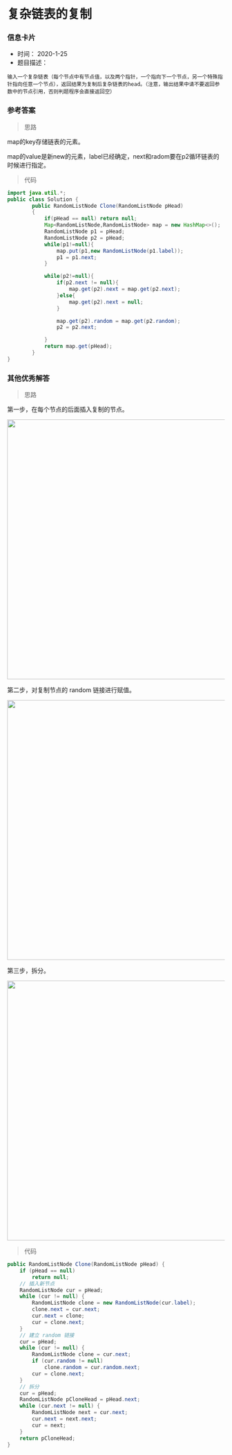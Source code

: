 # 复杂链表的复制 

### 信息卡片 

- 时间： 2020-1-25
- 题目描述：

```
输入一个复杂链表（每个节点中有节点值，以及两个指针，一个指向下一个节点，另一个特殊指针指向任意一个节点），返回结果为复制后复杂链表的head。（注意，输出结果中请不要返回参数中的节点引用，否则判题程序会直接返回空）
```

 

### 参考答案

> 思路

map的key存储链表的元素。

map的value是新new的元素，label已经确定，next和radom要在p2循环链表的时候进行指定。




> 代码

```java
import java.util.*;
public class Solution {
        public RandomListNode Clone(RandomListNode pHead)
        {
            if(pHead == null) return null;
            Map<RandomListNode,RandomListNode> map = new HashMap<>();
            RandomListNode p1 = pHead;
            RandomListNode p2 = pHead;
            while(p1!=null){
                map.put(p1,new RandomListNode(p1.label));
                p1 = p1.next;
            }

            while(p2!=null){
                if(p2.next != null){
                    map.get(p2).next = map.get(p2.next);
                }else{
                    map.get(p2).next = null;
                }

                map.get(p2).random = map.get(p2.random);
                p2 = p2.next;

            }
            return map.get(pHead);
        }
}
```





### 其他优秀解答

>思路

第一步，在每个节点的后面插入复制的节点。

 <img src="https://cs-notes-1256109796.cos.ap-guangzhou.myqcloud.com/dfd5d3f8-673c-486b-8ecf-d2082107b67b.png" width="600"/> 

第二步，对复制节点的 random 链接进行赋值。

 <img src="https://cs-notes-1256109796.cos.ap-guangzhou.myqcloud.com/cafbfeb8-7dfe-4c0a-a3c9-750eeb824068.png" width="600"/> 

第三步，拆分。

 <img src="https://cs-notes-1256109796.cos.ap-guangzhou.myqcloud.com/e151b5df-5390-4365-b66e-b130cd253c12.png" width="600"/> 



>代码

```java
public RandomListNode Clone(RandomListNode pHead) {
    if (pHead == null)
        return null;
    // 插入新节点
    RandomListNode cur = pHead;
    while (cur != null) {
        RandomListNode clone = new RandomListNode(cur.label);
        clone.next = cur.next;
        cur.next = clone;
        cur = clone.next;
    }
    // 建立 random 链接
    cur = pHead;
    while (cur != null) {
        RandomListNode clone = cur.next;
        if (cur.random != null)
            clone.random = cur.random.next;
        cur = clone.next;
    }
    // 拆分
    cur = pHead;
    RandomListNode pCloneHead = pHead.next;
    while (cur.next != null) {
        RandomListNode next = cur.next;
        cur.next = next.next;
        cur = next;
    }
    return pCloneHead;
}
```


